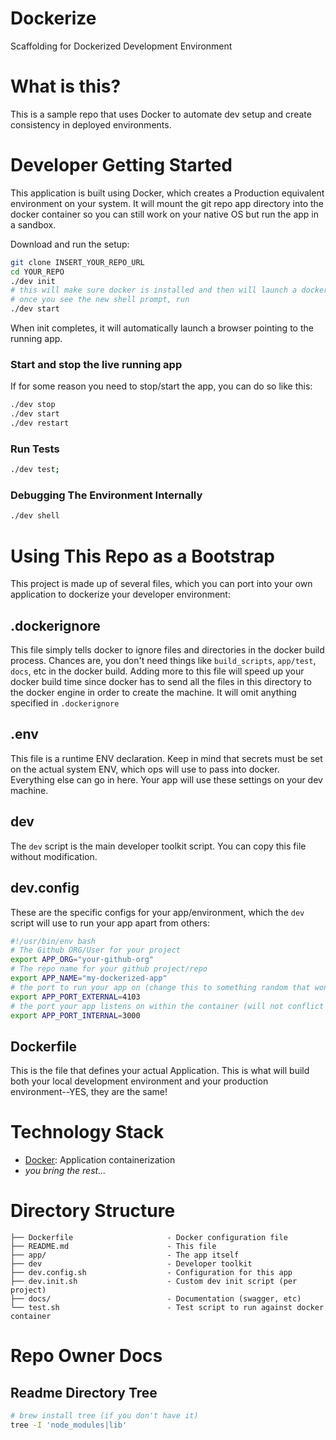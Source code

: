 # Dockerize

Scaffolding for Dockerized Development Environment

# What is this?

This is a sample repo that uses Docker to automate dev setup and create consistency in deployed environments.

# Developer Getting Started

This application is built using Docker, which creates a Production equivalent environment on your system. It will mount the git repo app directory into the docker container so you can still work on your native OS but run the app in a sandbox.

Download and run the setup:

```sh
git clone INSERT_YOUR_REPO_URL
cd YOUR_REPO
./dev init
# this will make sure docker is installed and then will launch a docker quickstart shell.
# once you see the new shell prompt, run
./dev start
```

When init completes, it will automatically launch a browser pointing to the running app.

### Start and stop the live running app
If for some reason you need to stop/start the app, you can do so like this:

```sh
./dev stop
./dev start
./dev restart
```

### Run Tests

```sh
./dev test;
```

### Debugging The Environment Internally

```sh
./dev shell
```

# Using This Repo as a Bootstrap

This project is made up of several files, which you can port into your own application to dockerize your developer environment:

## .dockerignore
This file simply tells docker to ignore files and directories in the docker build process.
Chances are, you don't need things like `build_scripts`, `app/test`, `docs`, etc in the docker build.
Adding more to this file will speed up your docker build time since docker has to send all the files in this directory to the docker engine in order to create the machine. It will omit anything specified in `.dockerignore`

## .env
This file is a runtime ENV declaration. Keep in mind that secrets must be set on the actual system ENV, which ops will use to pass into docker. Everything else can go in here. Your app will use these settings on your dev machine.

## dev
The `dev` script is the main developer toolkit script. You can copy this file without modification.

## dev.config
These are the specific configs for your app/environment, which the `dev` script will use to run your app apart from others:

```sh
#!/usr/bin/env bash
# The Github ORG/User for your project
export APP_ORG="your-github-org"
# The repo name for your github project/repo
export APP_NAME="my-dockerized-app"
# the port to run your app on (change this to something random that won't bump into another app)
export APP_PORT_EXTERNAL=4103
# the port your app listens on within the container (will not conflict with other apps)
export APP_PORT_INTERNAL=3000
```

## Dockerfile
This is the file that defines your actual Application. This is what will build both your local development environment and your production environment--YES, they are the same!

# Technology Stack
* [Docker](https://www.docker.com/):  Application containerization
* _you bring the rest..._


# Directory Structure

```
├── Dockerfile                     - Docker configuration file
├── README.md                      - This file
├── app/                           - The app itself
├── dev                            - Developer toolkit
├── dev.config.sh                  - Configuration for this app
├── dev.init.sh                    - Custom dev init script (per project)
├── docs/                          - Documentation (swagger, etc)
└── test.sh                        - Test script to run against docker container
```

# Repo Owner Docs

## Readme Directory Tree

```sh
# brew install tree (if you don't have it)
tree -I 'node_modules|lib'
```
